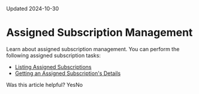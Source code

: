 Updated 2024-10-30
# Assigned Subscription Management
Learn about assigned subscription management.
You can perform the following assigned subscription tasks:
  * [Listing Assigned Subscriptions](https://docs.oracle.com/en-us/iaas/Content/General/organization/list-assigned-subscriptions.htm#list_assigned_subscriptions "View a list of the assigned subscriptions consumed by the compartment.")
  * [Getting an Assigned Subscription's Details](https://docs.oracle.com/en-us/iaas/Content/General/organization/get-assigned-subscription.htm#get_assigned_subscriptions "View the details of an assigned subscription.")


Was this article helpful?
YesNo


